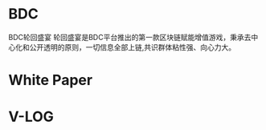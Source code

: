 # BDC
BDC轮回盛宴
轮回盛宴是BDC平台推出的第一款区块链赋能增值游戏，秉承去中心化和公开透明的原则，一切信息全部上链,共识群体粘性强、向心力大。
# White Paper
# V-LOG
